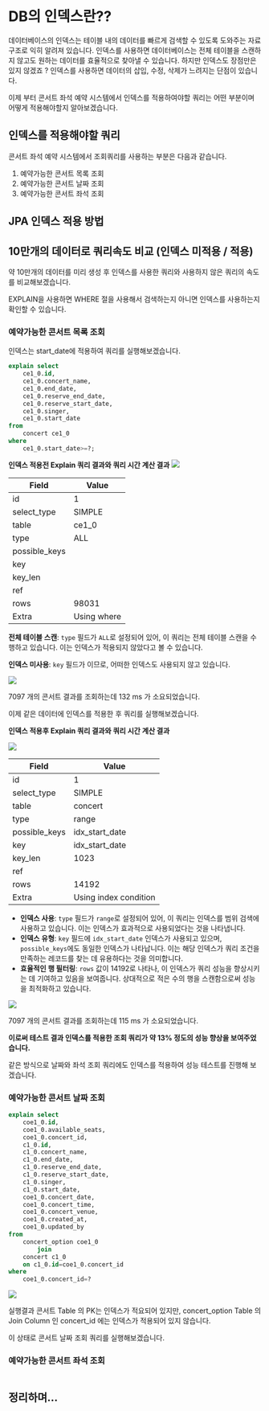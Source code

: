 # DB의 인덱스란??
데이터베이스의 인덱스는 테이블 내의 데이터를 빠르게 검색할 수 있도록 도와주는 자료구조로 익히 알려져 있습니다.
인덱스를 사용하면 데이터베이스는 전체 테이블을 스캔하지 않고도 원하는 데이터를 효율적으로 찾아낼 수 있습니다. 
하지만 인덱스도 장점만은 있지 않겠죠 ? 인덱스를 사용하면 데이터의 삽입, 수정, 삭제가 느려지는 단점이 있습니다.

이제 부터 콘서트 좌석 예약 시스템에서 인덱스를 적용하여야할 쿼리는 어떤 부분이며 어떻게 적용해야할지 알아보겠습니다.

## 인덱스를 적용해야할 쿼리

콘서트 좌석 예약 시스템에서 조회쿼리를 사용하는 부분은 다음과 같습니다.

1. 예약가능한 콘서트 목록 조회
2. 예약가능한 콘서트 날짜 조회
3. 예약가능한 콘서트 좌석 조회

## JPA 인덱스 적용 방법


## 10만개의 데이터로 쿼리속도 비교 (인덱스 미적용 / 적용)

약 10만개의 데이터를 미리 생성 후 인덱스를 사용한 쿼리와 사용하지 않은 쿼리의 속도를 비교해보겠습니다.

EXPLAIN을 사용하면 WHERE 절을 사용해서 검색하는지 아니면 인덱스를 사용하는지 확인할 수 있습니다.

### 예약가능한 콘서트 목록 조회

인덱스는 start_date에 적용하여 쿼리를 실행해보겠습니다.

```sql
explain select
    ce1_0.id,
    ce1_0.concert_name,
    ce1_0.end_date,
    ce1_0.reserve_end_date,
    ce1_0.reserve_start_date,
    ce1_0.singer,
    ce1_0.start_date
from
    concert ce1_0
where
    ce1_0.start_date>=?;
```

**인덱스 적용전 Explain 쿼리 결과와 쿼리 시간 계산 결과**
![](https://velog.velcdn.com/images/asdcz11/post/2676dbcd-3517-424d-99ad-fec166a5d87b/image.png)

| Field         | Value    |
|---------------|----------|
| id            | 1        |
| select_type   | SIMPLE   |
| table         | ce1_0    |
| type          | ALL      |
| possible_keys | <null>   |
| key           | <null>   |
| key_len       | <null>   |
| ref           | <null>   |
| rows          | 98031    |
| Extra         | Using where |

**전체 테이블 스캔**: `type` 필드가 `ALL`로 설정되어 있어, 이 쿼리는 전체 테이블 스캔을 수행하고 있습니다. 이는 인덱스가 적용되지 않았다고 볼 수 있습니다.

**인덱스 미사용**: `key` 필드가 <null>이므로, 어떠한 인덱스도 사용되지 않고 있습니다.

![](https://velog.velcdn.com/images/asdcz11/post/0478f21c-6a8c-4e83-a5fb-659eeaf71169/image.png)

7097 개의 콘서트 결과를 조회하는데 132 ms 가 소요되었습니다.

이제 같은 데이터에 인덱스를 적용한 후 쿼리를 실행해보겠습니다.

**인덱스 적용후 Explain 쿼리 결과와 쿼리 시간 계산 결과**

![](https://velog.velcdn.com/images/asdcz11/post/9d41738a-96e3-49ec-8cf2-f7ec3db4d061/image.png)

| Field         | Value             |
|---------------|-------------------|
| id            | 1                 |
| select_type   | SIMPLE            |
| table         | concert           |
| type          | range             |
| possible_keys | idx_start_date    |
| key           | idx_start_date    |
| key_len       | 1023              |
| ref           | <null>            |
| rows          | 14192             |
| Extra         | Using index condition |


- **인덱스 사용**: `type` 필드가 `range`로 설정되어 있어, 이 쿼리는 인덱스를 범위 검색에 사용하고 있습니다. 이는 인덱스가 효과적으로 사용되었다는 것을 나타냅니다.
- **인덱스 유형**: `key` 필드에 `idx_start_date` 인덱스가 사용되고 있으며, `possible_keys`에도 동일한 인덱스가 나타납니다. 이는 해당 인덱스가 쿼리 조건을 만족하는 레코드를 찾는 데 유용하다는 것을 의미합니다.
- **효율적인 행 필터링**: `rows` 값이 14192로 나타나, 이 인덱스가 쿼리 성능을 향상시키는 데 기여하고 있음을 보여줍니다. 상대적으로 적은 수의 행을 스캔함으로써 성능을 최적화하고 있습니다.

![](https://velog.velcdn.com/images/asdcz11/post/8c016853-3fe7-45f1-b8dd-eecf7ea6b9da/image.png)

7097 개의 콘서트 결과를 조회하는데 115 ms 가 소요되었습니다.

**이로써 테스트 결과 인덱스를 적용한 조회 쿼리가 약 13% 정도의 성능 향상을 보여주었습니다.**

같은 방식으로 날짜와 좌석 조회 쿼리에도 인덱스를 적용하여 성능 테스트를 진행해 보겠습니다.

### 예약가능한 콘서트 날짜 조회

```sql
explain select
    coe1_0.id,
    coe1_0.available_seats,
    coe1_0.concert_id,
    c1_0.id,
    c1_0.concert_name,
    c1_0.end_date,
    c1_0.reserve_end_date,
    c1_0.reserve_start_date,
    c1_0.singer,
    c1_0.start_date,
    coe1_0.concert_date,
    coe1_0.concert_time,
    coe1_0.concert_venue,
    coe1_0.created_at,
    coe1_0.updated_by
from
    concert_option coe1_0
        join
    concert c1_0
    on c1_0.id=coe1_0.concert_id
where
    coe1_0.concert_id=?
```

![](https://velog.velcdn.com/images/asdcz11/post/1809edac-ab33-4ceb-a8a5-831f256ca411/image.png)

실행결과 콘서트 Table 의 PK는 인덱스가 적요되어 있지만, concert_option Table 의 Join Column 인 concert_id 에는 인덱스가 적용되어 있지 않습니다.

이 상태로 콘서트 날짜 조회 쿼리를 실행해보겠습니다. 




### 예약가능한 콘서트 좌석 조회

```sql

```

## 정리하며...